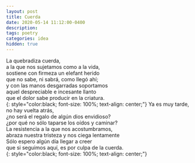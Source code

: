 ```yaml
---
layout: post
title: Cuerda
date: 2020-05-14 11:12:00-0400
description: 
tags: poetry
categories: idea
hidden: true
---
```



La quebradiza cuerda,     
a la que nos sujetamos como a la vida,   
sostiene con firmeza un elefant herido  
que no sabe, ni sabrá, como llegó ahí;  
y con las manos desgarradas soportamos  
aquel despreciable e incesante llanto  
que el dolor sabe producir en la criatura.  
{: style="color:black; font-size: 100%; text-align: center;"} 
Ya es muy tarde, no hay vuelta atrás,   
¿no será el regalo de algún dios envidioso?  
¿por qué no sólo taparse los oídos y caminar?  
La resistencia a la que nos acostumbramos,   
abraza nuestra tristeza y nos ciega lentamente  
Sólo espero algún día llegar a creer  
que si seguimos aquí, es por culpa de la cuerda.  
{: style="color:black; font-size: 100%; text-align: center;"} 